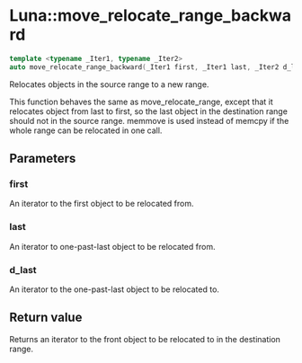 # Luna::move_relocate_range_backward

```c++
template <typename _Iter1, typename _Iter2>
auto move_relocate_range_backward(_Iter1 first, _Iter1 last, _Iter2 d_last) -> enable_if_t< Impl::move_relocate_backward_is_value_type_trivial< _Iter1, _Iter2 >::value, _Iter2 >
```

Relocates objects in the source range to a new range. 

This function behaves the same as move_relocate_range, except that it relocates object from last to first, so the last object in the destination range should not in the source range. memmove is used instead of memcpy if the whole range can be relocated in one call. 

## Parameters
### first
An iterator to the first object to be relocated from. 

### last
An iterator to one-past-last object to be relocated from. 

### d_last
An iterator to the one-past-last object to be relocated to. 

## Return value
Returns an iterator to the front object to be relocated to in the destination range. 

